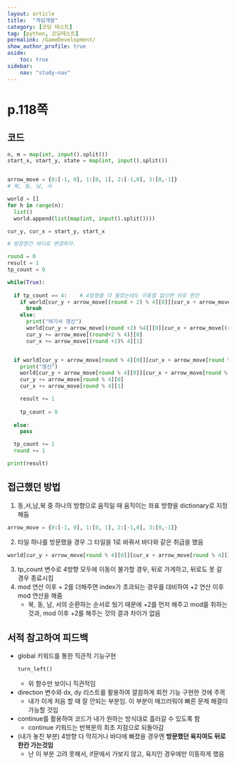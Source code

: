 ```yaml
---
layout: article
title:  "게임개발"
category: [코딩 테스트]
tag: [python, 코딩테스트]
permalink: /GameDevelopment/
show_author_profile: true
aside:
    toc: true
sidebar:
    nav: "study-nav"
---
```


# p.118쪽 

## 코드

```python
n, m = map(int, input().split())
start_x, start_y, state = map(int, input().split())


arrow_move = {0:[-1, 0], 1:[0, 1], 2:[-1,0], 3:[0,-1]}
# 북, 동, 남, 서

world = []
for h in range(n):
  list()
  world.append(list(map(int, input().split())))

cur_y, cur_x = start_y, start_x

# 방문한건 바다로 변경하자.

round = 0
result = 1
tp_count = 0

while(True):
  
  if tp_count == 4:    # 4방향을 다 돌았는데도 이동할 없으면 뒤로 한칸
    if world[cur_y + arrow_move[(round + 2) % 4][0]][cur_x + arrow_move[(round +2 )% 4 ][1]] == 1:
      break
    else:
      print("여기서 갱신")
      world[cur_y + arrow_move[(round +2) %4]][0][cur_x + arrow_move[(round + 2)% 4][1]] = 1
      cur_y += arrow_move[(round+2 % 4)][0]
      cur_x += arrow_move[(round +2)% 4][1]


  if world[cur_y + arrow_move[round % 4][0]][cur_x + arrow_move[round % 4][1]] == 0:  # 방문한 적 없다면(바다가 아니라면) 이동하고 현재위치 갱신
    print("갱신")
    world[cur_y + arrow_move[round % 4][0]][cur_x + arrow_move[round % 4][1]] = 1
    cur_y += arrow_move[round % 4][0]
    cur_x += arrow_move[round % 4][1]

    result += 1
    
    tp_count = 0    
    
  else:
    pass

  tp_count += 1
  round += 1

print(result)
```

## 접근했던 방법

1. 동,서,남,북 중 하나의 방향으로 움직일 때 움직이는 좌표 방향을 dictionary로 지정해둠
```python
arrow_move = {0:[-1, 0], 1:[0, 1], 2:[-1,0], 3:[0,-1]}
```

2. 타일 하나를 방문했을 경우 그 타일을 1로 바꿔서 바다와 같은 취급을 했음
```python
world[cur_y + arrow_move[round % 4][0]][cur_x + arrow_move[round % 4][1]] = 1
```

3. tp_count 변수로 4방향 모두에 이동이 불가할 경우, 뒤로 가게하고, 뒤로도 못 갈 경우 종료시킴
4. mod 연산 이후 + 2를 더해주면 index가 초과되는 경우를 대비하여 +2 연산 이후 mod 연산을 해줌
   - 북, 동, 남, 서의 순환하는 순서로 뒀기 때문에 +2를 먼저 해주고 mod를 취하는것과, mod 이후 +2를 해주는 것의 결과 차이가 없음


## 서적 참고하여 피드백

- global 키워드를 통한 직관적 기능구현
    ```python
    turn_left()
    ```
    - 위 함수만 보이니 직관적임
- direction 변수와 dx, dy 리스트를 활용하여 깔끔하게 회전 기능 구현한 것에 주목
  - 내가 이게 처음 할 때 잘 안되는 부분임. 이 부분이 매끄러워야 빠른 문제 해결이 가능할 것임
- continue를 활용하여 코드가 내가 원하는 방식대로 흘러갈 수 있도록 함
  - continue 키워드는 반복문의 최초 지점으로 되돌아감
- (내가 놓친 부분) 4방향 다 막히거나 바다에 빠졌을 경우엔 **방문했던 육지여도 뒤로 한칸 가는것임**
  - 난 이 부분 고려 못해서, if문에서 가보지 않고, 육지인 경우에만 이동하게 했음